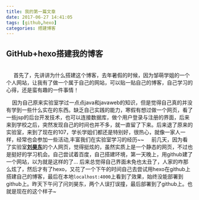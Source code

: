 ```yaml
---
title: 我的第一篇文章
date: 2017-06-27 14:41:05
tags: [github,hexo]
categories: 搭建博客
---
```


## GitHub+hexo搭建我的博客
<br />
&nbsp;&nbsp;&nbsp;&nbsp;&nbsp;首先了，先讲讲为什么搭建这个博客，去年暑假的时候，因为邹萌学姐的一个个人网站，让我有了做一个属于自己的网站，可以贴一贴自己的博客，自己学习的心得，还是蛮有趣的一件事情！
<!-- more -->

&nbsp;&nbsp;&nbsp;&nbsp;因为自己原来实验室学过一点点java和javaweb的知识，但是觉得自己真的并没有学到一些什么实在的东西。缺乏自己实践的能力，寒假有想过做一个网页，看了一些jsp的后台开发技术，也可以连接数据库，做个用户登录与注册的界面，后来来到学校之后，突然发现自己的时间也并不多，就一直留了下来。后来退了原来的实验室，来到了现在的107，学长学姐们都还是特别好，很热心，就像一家人一样，经常也会参加一些活动,丰富我们在实验室学习的经历~~ 
&nbsp;&nbsp;&nbsp;&nbsp;前几天，因为看了实验室<b>[刘昊东](http://www.liuhdme.com/)</b>的个人网页，觉得挺炫的，虽然实质上是一个静态的网页，不过也是挺好的学习机会。自己尝试着百度，自己搭建环境，第一天晚上，用github建了一个网站，以为就是这样的了...   后来总觉得自己界面未免也太丑了，人家的咋那么炫了，然后才有了hexo，又花了一个下午的时间自己去尝试用hexo在github上搭建自己的博客，最后在本地` localhost:4000 `上看到了效果，始终没能部署到github上。昨天下午问了问刘昊东，两个人误打误撞，最后部署到了github上。也就是现在的这个样子~
 